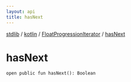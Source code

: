 ```yaml
---
layout: api
title: hasNext
---
```

[stdlib](../../index.html) / [kotlin](../index.html) / [FloatProgressionIterator](index.html) / [hasNext](hasNext.html)

# hasNext

```
open public fun hasNext(): Boolean
```

